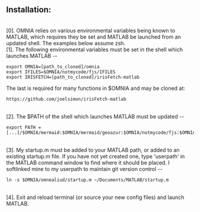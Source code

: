  ## Installation:
\
[0]. OMNIA relies on various environmental variables being known to MATLAB, which requires
they be set and MATLAB be launched from an updated shell.  The examples below assume zsh.
\
[1]. The following environmental variables must be set in the shell which launches MATLAB --

    export OMNIA=[path_to_cloned]/omnia
    export IFILES=$OMNIA/notmycode/fjs/IFILES
    export IRISFETCH=[path_to_cloned]/irisFetch-matlab
The last is required for many functions in $OMNIA and may be cloned at:

    https://github.com/joelsimon/irisFetch-matlab
\
[2]. The $PATH of the shell which launches MATLAB must be updated --

    export PATH = [...]/$OMNIA/mermaid:$OMNIA/mermaid/geoazur:$OMNIA/notmycode/fjs:$OMNIA/earthquakes:$PATH
\
[3]. My startup.m must be added to your MATLAB path, or added to an existing
    startup.m file.  If you have not yet created one, type 'userpath' in the MATLAB
    command window to find where it should be placed.  I softlinked mine to my
    userpath to maintain git version control --

    ln -s $OMNIA/omnealiud/startup.m ~/Documents/MATLAB/startup.m
\
[4]. Exit and reload terminal (or source your new config files) and launch MATLAB.

